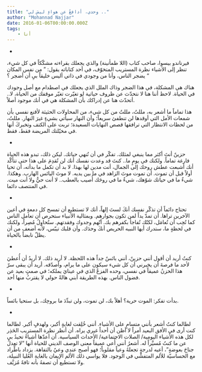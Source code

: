 ```yaml
---
title: "وحدي، أدافعُ عن هواءٍ ليسَ لي .."
author: "Mohannad Najjar"
date: 2016-01-06T00:00:00.000Z
tags:
    - أنا
---
```


*
فيرناندو بيسوا، صاحب كتاب (اللا طمأنينة) والذي يجعلك بقراءته مشكّكاً في كل شيء، تنظر إلى الأشياء نظرة المستريب المتخوّف، في أحد كتاباته يقول: ” من نفس المكان يضجر الناس، وأنا من وجودي في ذاتي أليس خليقاً بيِ أن أضجر ؟ “

هناك هي المشكلة، في هذا الضجر وذاك الملل الذي يجعلك في اصطدام مع أصل وجودك في الحياة. لاحظ أننا هنا لا نتحدّث عن ظروف حياتية لو تغيّرت تغيّر موقفك من الحياة، لا.. أتحدّث هنا عن إدراكك بأن المشكلة هي في أنك موجود أصلاً.

هذا تماماً ما أشعر به، مللتُ، مللتُ من كل شيء، من المحاولات الحثيثة لأقنع نفسي بأن شمعات الأمل التي أوقدها لن تنطفئ سريعاً؛ وأن النهار سيأتي بشيءٍ غيرَ النهار. مللتُ، من لحظات الانتظار التي ترافقها قصص النهايات السعيدة؛ تربت على الكتف وتخبركَ أنها في مخيّلتك المريضة فقط، فقط.


*
حزينٌ أنتَ أكثر مما ينبغي لمثلك. تفكّر في أن تُنهي حياتك. ليكن ذلك، تبدو هذه الحياة فارغة تماماً. ولكنك في يومٍ ما.. كنتَ قد وعدت نفسك أنك لن تُقدِمَ على هذا حتى تتأكّد أنك أشبعت عطش روحك إلى الجمال، أنت مدين لها بهذا. لا بد أن تكمل ما بدأته، أن تحيا أولاً قبل أن تموت. أن تموت موتَ الزاهد في ما بين يديه. لا موتَ اليائس الهارب. وهكذا. شيءٌ ما في حياتك شوّهك، شيءٌ ما في روحَك أُصيب بالعطب.. لا أنت حيٌّ ولا أنت ميت. في المنتصف دائما.

*
تحتاج دائماً أن تذكّر نفسك أنكَ لستَ إلهاً، أنك لا تستطيع أن تمسح كل دمعةٍ في أعين الآخرين تراها. أن تمدّ يداً لمن تكون بجوارهم. وبمثالية الأنبياء ستحرص أن تعامل الناس كما تُحِب أن تُعامَل، لكنّك تُفاجأ بكفرهم بك. أنّهم وجدوك وفقدتهم. ستُحاوِلُ مُصِراً، ولكنك في لحظةٍ ما، ستدرك أيها النبيه الحريص أنكَ وحدَك. وأن قلبك تيبّس، لأنه أضعف من أن يظلّ نابضاً بالحياة.

*
كنتُ أريد أن أقول أنني حزينٌ، أنني بائسٌ جداً هذه اللحظة. لا أريد ذلك. لا أريدُ أن أُعطيَ لأحد ما فرصةَ أن يخبرني أن كل شيء سيكون على ما يرام، وأصدّقه. أريد أن يبقى سرّ هذا الحزنُ عميقاً في نفسي، وحده الفزعُ الذي في عينايَ يملكه؛ في صمتٍ بعيد عن فضول الناس. بهذه الطريقة أبني هالةً حولي لا يقتربُ منها أحد.

*
بدأت تفكر: الموت حرية؟ أهلاً بك، لن تموت، ولن تبدِّدَ ما بروحِك، بل ستحيا بائساً.

*

لطالما كنتُ أشعر بأنني متسامٍ على الأشياء. أنني خُلِقت لغايةٍ أكبر، ولهدفٍ أكبر. لطالما كنت أرى في الأفق البعيد أمراً لا أظن أن أحداً غيري يراه. أن أنظر نظرة المستريب الحَذِر لكل هذه الأشياء اليومية/ الصلات الاجتماعية/ الأحداث السياسية. أن أعدّها أشياءً تحيدُ بي عن ما كنتُ مُسيَّراً له. أشعرُ أنني أُعي عميقاً معنى الوصف الديني للحياة أنها “لا تعدلُ جناحَ بعوضةٍ”، أعيه لدرجةٍ تجعلهُ وعياً مقلوباً؛ فهو أصبح عندي وعيٌ بالتفاهة. يزداد باطِّراد مع الحساسيّة للألم المتفشِّي في الوجود. فلا يواسي ذلك الألم الإيمان بالغاية العُليا النبيلة، ولا تستطيع أن تصفهُ بأنه تافهٌ مُزيَّف.
